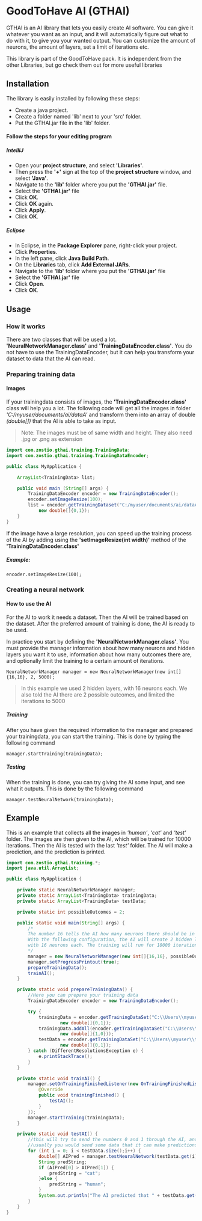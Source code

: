 # GoodToHave AI (GTHAI)
GTHAI is an AI library that lets you easily create AI software. 
You can give it whatever you want as an input, and it will automatically figure out what to do with it,
to give you your wanted output. You can customize the amount of neurons, the amount of layers, set a limit of iterations etc.

This library is part of the GoodToHave pack. It is independent from the other Libraries, but go check them out for more useful libraries

## Installation
The library is easily installed by following these steps:
* Create a java project.
* Create a folder named 'lib' next to your 'src' folder.
* Put the GTHAI.jar file in the 'lib' folder.

#### Follow the steps for your editing program

##### IntelliJ
* Open your **project structure**, and select **'Libraries'**.
* Then press the **'+'** sign at the top of the **project structure** window, and select **'Java'**.
* Navigate to the **'lib'** folder where you put the **'GTHAI.jar'** file.
* Select the **'GTHAI.jar'** file
* Click **OK**.
* Click **OK** again.
* Click **Apply**.
* Click **OK**.

##### Eclipse
* In Eclipse, in the **Package Explorer** pane, right-click your project.
* Click **Properties**.
* In the left pane, click **Java Build Path**.
* On the **Libraries** tab, click **Add External JARs**.
* Navigate to the **'lib'** folder where you put the **'GTHAI.jar'** file
* Select the **'GTHAI.jar'** file
* Click **Open**.
* Click **OK**.

## Usage
### How it works
There are two classes that will be used a lot. **'NeuralNetworkManager.class'** and **'TrainingDataEncoder.class'**.
You do not have to use the TrainingDataEncoder, but it can help you transform your dataset to data that the AI can read.

### Preparing training data
#### Images
If your trainingdata consists of images, the **'TrainingDataEncoder.class'** class will help you a lot.
The following code will get all the images in folder *'C:/myuser/documents/ai/dataA'* and transform
them into an array of double *(double[])* that the AI is able to take as input.

>Note: The images must be of same width and height. They also need .jpg or .png as extension
```java
import com.zostio.gthai.training.TrainingData;
import com.zostio.gthai.training.TrainingDataEncoder;

public class MyApplication {

    ArrayList<TrainingData> list;

    public void main (String[] args) {
        TrainingDataEncoder encoder = new TrainingDataEncoder();
        encoder.setImageResize(100);
        list = encoder.getTrainingDataset("C:/myuser/documents/ai/dataA", 
            new double[]{0,1});
    }
}
```
If the image have a large resolution, you can speed up the training process of the AI by adding
using the **'setImageResize(int width)'** method of the **'TrainingDataEncoder.class'**

##### Example:

    encoder.setImageResize(100);


### Creating a neural network
#### How to use the AI
For the AI to work it needs a dataset. Then the AI will be trained based on the dataset.
After the preferred amount of training is done, the AI is ready to be used. 

In practice you start by defining the **'NeuralNetworkManager.class'**. 
You must provide the manager information about how many neurons and hidden layers you want it to use,
information about how many outcomes there are, and optionally limit the training to a certain 
amount of iterations.



    NeuralNetworkManager manager = new NeuralNetworkManager(new int[]{16,16}, 2, 5000);

>In this example we used 2 hidden layers, with 16 neurons each. We also told the AI there are
>2 possible outcomes, and limited the iterations to 5000

##### Training
After you have given the required information to the manager and prepared your trainingdata,
 you can start the training. This is done by typing the following command
 
    manager.startTraining(trainingData);
    
##### Testing
When the training is done, you can try giving the AI some input, and see what it outputs.
This is done by the following command
    
    manager.testNeuralNetwork(trainingData);


## Example
This is an example that collects all the images in *'human'*, *'cat'* and *'test'* folder.
The images are then given to the AI, which will be trained for 10000 iterations. Then the AI
is tested with the last *'test'* folder. The AI will make a prediction, and the prediction is printed.
```java
import com.zostio.gthai.training.*;
import java.util.ArrayList;

public class MyApplication {

    private static NeuralNetworkManager manager;
    private static ArrayList<TrainingData> trainingData;
    private static ArrayList<TrainingData> testData;

    private static int possibleOutcomes = 2;

    public static void main(String[] args) {
        /*
        The number 16 tells the AI how many neurons there should be in every layer.
        With the following configuration, the AI will create 2 hidden layers,
        with 16 neurons each. The training will run for 10000 iterations.
        */
        manager = new NeuralNetworkManager(new int[]{16,16}, possibleOutcomes, 10000);
        manager.setProgressPrintout(true);
        prepareTrainingData();
        trainAI();
    }

    private static void prepareTrainingData() {
        //Here you can prepare your training data
        TrainingDataEncoder encoder = new TrainingDataEncoder();

        try {
            trainingData = encoder.getTrainingDataSet("C:\\Users\\myuser\\human",
                    new double[]{0,1});
            trainingData.addAll(encoder.getTrainingDataSet("C:\\Users\\myuser\\cat",
                    new double[]{1,0}));
            testData = encoder.getTrainingDataSet("C:\\Users\\myuser\\test",
                    new double[]{0,1});
        } catch (DifferentResolutionsException e) {
            e.printStackTrace();
        }
    }

    private static void trainAI() {
        manager.setOnTrainingFinishedListener(new OnTrainingFinishedListener() {
            @Override
            public void trainingFinished() {
                testAI();
            }
        });
        manager.startTraining(trainingData);
    }

    private static void testAI() {
        //this will try to send the numbers 0 and 1 through the AI, and see what it predicts.
        //usually you would send some data that it can make predictions to based on the training.
        for (int i = 0; i < testData.size();i++) {
            double[] AIPred = manager.testNeuralNetwork(testData.get(i).getData());
            String predString;
            if (AIPred[0] > AIPred[1]) {
                predString = "cat";
            }else {
                predString = "human";
            }
            System.out.println("The AI predicted that " + testData.get(i).getFileName() + " was a: " + predString);
        }
    }
}

```